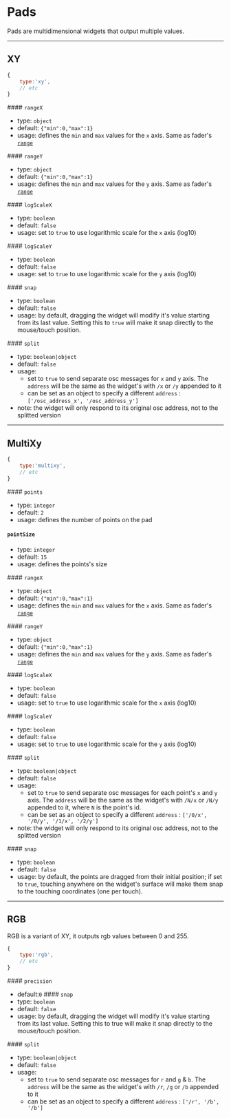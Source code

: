 # Pads

Pads are multidimensional widgets that output multiple values.

----

## XY

```js
{
    type:'xy',
    // etc
}
```


#### `rangeX`
- type: `object`
- default:
    `{"min":0,"max":1}`
- usage: defines the `min` and `max` values for the `x` axis. Same as fader's [`range`](sliders/#fader)

#### `rangeY`
- type: `object`
- default:
    `{"min":0,"max":1}`
- usage: defines the `min` and `max` values for the `y` axis. Same as fader's [`range`](sliders/#fader)


#### `logScaleX`
- type: `boolean`
- default: `false`
- usage: set to `true` to use logarithmic scale for the `x` axis (log10)

#### `logScaleY`
- type: `boolean`
- default: `false`
- usage: set to `true` to use logarithmic scale for the `y` axis (log10)

#### `snap`
- type: `boolean`
- default: `false`
- usage: by default, dragging the widget will modify it's value starting from its last value. Setting this to `true` will make it snap directly to the mouse/touch position.

#### `split`
- type: `boolean|object`
- default: `false`
- usage:
    - set to `true` to send separate osc messages for `x` and `y` axis. The `address` will be the same as the widget's with `/x` or `/y` appended to it
    - can be set as an object to specify a different `address` : `['/osc_address_x', '/osc_address_y']`
- note: the widget will only respond to its original osc address, not to the splitted version

----

## MultiXy

```js
{
    type:'multixy',
    // etc
}
```

#### `points`
- type: `integer`
- default: `2`
- usage: defines the number of points on the pad

#### `pointSize`
- type: `integer`
- default: `15`
- usage: defines the points's size

#### `rangeX`
- type: `object`
- default:
    `{"min":0,"max":1}`
- usage: defines the `min` and `max` values for the `x` axis. Same as fader's [`range`](sliders/#fader)

#### `rangeY`
- type: `object`
- default:
    `{"min":0,"max":1}`
- usage: defines the `min` and `max` values for the `y` axis. Same as fader's [`range`](sliders/#fader)


#### `logScaleX`
- type: `boolean`
- default: `false`
- usage: set to `true` to use logarithmic scale for the `x` axis (log10)

#### `logScaleY`
- type: `boolean`
- default: `false`
- usage: set to `true` to use logarithmic scale for the `y` axis (log10)

#### `split`
- type: `boolean|object`
- default: `false`
- usage:
    - set to `true` to send separate osc messages for each point's `x` and `y` axis. The `address` will be the same as the widget's with `/N/x` or `/N/y` appended to it, where `N` is the point's id.
    - can be set as an object to specify a different `address` : `['/0/x', '/0/y', '/1/x', '/2/y']`
- note: the widget will only respond to its original osc address, not to the splitted version

#### `snap`
- type: `boolean`
- default: `false`
- usage: by default, the points are dragged from their initial position; if set to `true`, touching anywhere on the widget's surface will make them snap to the touching coordinates (one per touch).

----

## RGB

RGB is a variant of XY, it outputs rgb values between 0 and 255.


```js
{
    type:'rgb',
    // etc
}
```


#### `precision`
- default:`0`
#### `snap`
- type: `boolean`
- default: `false`
- usage: by default, dragging the widget will modify it's value starting from its last value. Setting this to true will make it snap directly to the mouse/touch position.

#### `split`
- type: `boolean|object`
- default: `false`
- usage:
    - set to `true` to send separate osc messages for `r` and `g` & `b`. The `address` will be the same as the widget's with `/r`, `/g` or `/b` appended to it
    - can be set as an object to specify a different `address` : `['/r', '/b', '/b']`
